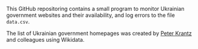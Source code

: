 This GitHub repositoring contains a small program to monitor Ukrainian
government websites and their availability, and log errors to the file
`data.csv`.

The list of Ukrainian government homepages was created by [Peter Krantz] and
colleagues using Wikidata.

[Peter Krantz]: https://www.peterkrantz.com/
